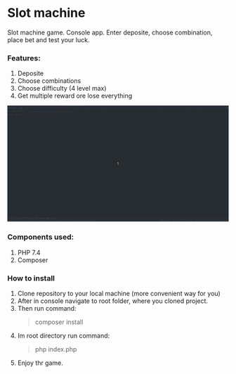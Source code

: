 # Slot machine

Slot machine game. Console app. Enter deposite, choose combination, place bet and test your luck.

### Features:
<ol>
    <li>Deposite</li>
    <li>Choose combinations</li>
    <li>Choose difficulty (4 level max)</li>
    <li>Get multiple reward ore lose everything</li>
</ol>

![](https://github.com/pentakostal/SlotMachineV2/blob/main/public/images/Peek%202023-01-23%2000-10.gif)

### Components used:
<ol>
<li>PHP 7.4</li>
<li>Composer</li>
</ol>

### How to install
<ol>
<li>Clone repository to your local machine (more convenient way for you)</li>
<li>After in console navigate to root folder, where you cloned project.</li>
<li>Then run command:</li>

> composer install

<li>Im root directory run command:</li>

>php index.php

<li>Enjoy thr game.</li>
</ol>

